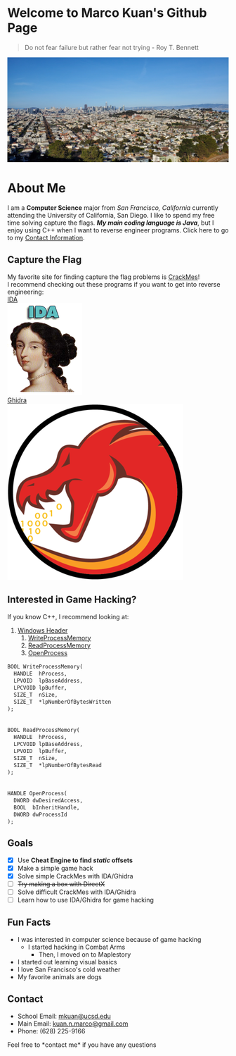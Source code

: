 # Welcome to Marco Kuan's Github Page
>Do not fear failure but rather fear not trying - Roy T. Bennett

![San Francisco 1](./images/SF1.jpg)

# About Me

I am a **Computer Science** major from *San Francisco, California* currently attending the University of California, San Diego.
I like to spend my free time solving capture the flags. ***My main coding language is Java***, but I enjoy using C++ when I want to reverse engineer programs. Click here to go to my [Contact Information](#contact).

## Capture the Flag

My favorite site for finding capture the flag problems is [CrackMes](https://www.crackmes.one/)!\
I recommend checking out these programs if you want to get into reverse engineering:\
[IDA](https://www.hex-rays.com/)\
![ida](images/ida.png)\
[Ghidra](https://ghidra-sre.org/)\
![ghidra](images/ghidra.png)

## Interested in Game Hacking?

If you know C++, I recommend looking at:
1. [Windows Header](https://docs.microsoft.com/en-us/windows/win32/api/winbase/)
   1. [WriteProcessMemory](https://docs.microsoft.com/en-us/windows/win32/api/memoryapi/nf-memoryapi-writeprocessmemory)
   2. [ReadProcessMemory](https://docs.microsoft.com/en-us/windows/win32/api/memoryapi/nf-memoryapi-readprocessmemory)
   3. [OpenProcess](https://docs.microsoft.com/en-us/windows/win32/api/processthreadsapi/nf-processthreadsapi-openprocess)

```
BOOL WriteProcessMemory(
  HANDLE  hProcess,
  LPVOID  lpBaseAddress,
  LPCVOID lpBuffer,
  SIZE_T  nSize,
  SIZE_T  *lpNumberOfBytesWritten
);


BOOL ReadProcessMemory(
  HANDLE  hProcess,
  LPCVOID lpBaseAddress,
  LPVOID  lpBuffer,
  SIZE_T  nSize,
  SIZE_T  *lpNumberOfBytesRead
);


HANDLE OpenProcess(
  DWORD dwDesiredAccess,
  BOOL  bInheritHandle,
  DWORD dwProcessId
);
```

## Goals

- [x] Use **Cheat Engine to find _static_ offsets**
- [x] Make a simple game hack
- [x] Solve simple CrackMes with IDA/Ghidra
- [ ] ~~Try making a box with DirectX~~
- [ ] Solve difficult CrackMes with IDA/Ghidra
- [ ] Learn how to use IDA/Ghidra for game hacking

## Fun Facts

- I was interested in computer science because of game hacking
  - I started hacking in Combat Arms
    - Then, I moved on to Maplestory
- I started out learning visual basics
- I love San Francisco's cold weather
- My favorite animals are dogs

## Contact

- School Email: mkuan@ucsd.edu
- Main Email: kuan.n.marco@gmail.com
- Phone: (628) 225-9166

Feel free to \*contact me\* if you have any questions